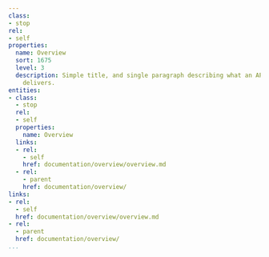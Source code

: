 ```yaml
---
class:
- stop
rel:
- self
properties:
  name: Overview
  sort: 1675
  level: 3
  description: Simple title, and single paragraph describing what an API platform
    delivers.
entities:
- class:
  - stop
  rel:
  - self
  properties:
    name: Overview
  links:
  - rel:
    - self
    href: documentation/overview/overview.md
  - rel:
    - parent
    href: documentation/overview/
links:
- rel:
  - self
  href: documentation/overview/overview.md
- rel:
  - parent
  href: documentation/overview/
...
```

